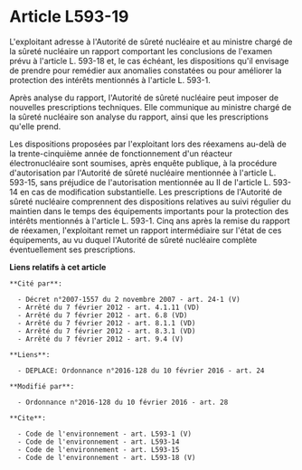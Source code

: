 # Article L593-19

L'exploitant adresse à l'Autorité de sûreté nucléaire et au ministre chargé de la sûreté nucléaire un rapport comportant les
conclusions de l'examen prévu à l'article L. 593-18 et, le cas échéant, les dispositions qu'il envisage de prendre pour
remédier aux anomalies constatées ou pour améliorer la protection des intérêts mentionnés à l'article L. 593-1. 

Après analyse du rapport, l'Autorité de sûreté nucléaire peut imposer de nouvelles prescriptions techniques. Elle communique
au ministre chargé de la sûreté nucléaire son analyse du rapport, ainsi que les prescriptions qu'elle prend. 

Les dispositions proposées par l'exploitant lors des réexamens au-delà de la trente-cinquième année de fonctionnement d'un
réacteur électronucléaire sont soumises, après enquête publique, à la procédure d'autorisation par l'Autorité de sûreté
nucléaire mentionnée à l'article L. 593-15, sans préjudice de l'autorisation mentionnée au II de l'article L. 593-14 en cas
de modification substantielle. Les prescriptions de l'Autorité de sûreté nucléaire comprennent des dispositions relatives au
suivi régulier du maintien dans le temps des équipements importants pour la protection des intérêts mentionnés à l'article L.
593-1. Cinq ans après la remise du rapport de réexamen, l'exploitant remet un rapport intermédiaire sur l'état de ces
équipements, au vu duquel l'Autorité de sûreté nucléaire complète éventuellement ses prescriptions.

**Liens relatifs à cet article**

	**Cité par**:

	  - Décret n°2007-1557 du 2 novembre 2007 - art. 24-1 (V)
	  - Arrêté du 7 février 2012 - art. 4.1.11 (VD)
	  - Arrêté du 7 février 2012 - art. 6.8 (VD)
	  - Arrêté du 7 février 2012 - art. 8.1.1 (VD)
	  - Arrêté du 7 février 2012 - art. 8.3.1 (VD)
	  - Arrêté du 7 février 2012 - art. 9.4 (V)

	**Liens**:

	  - DEPLACE: Ordonnance n°2016-128 du 10 février 2016 - art. 24

	**Modifié par**:

	  - Ordonnance n°2016-128 du 10 février 2016 - art. 28

	**Cite**:

	  - Code de l'environnement - art. L593-1 (V)
	  - Code de l'environnement - art. L593-14
	  - Code de l'environnement - art. L593-15
	  - Code de l'environnement - art. L593-18 (V)
